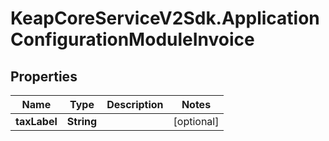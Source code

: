 # KeapCoreServiceV2Sdk.ApplicationConfigurationModuleInvoice

## Properties

Name | Type | Description | Notes
------------ | ------------- | ------------- | -------------
**taxLabel** | **String** |  | [optional] 


